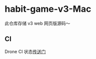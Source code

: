 # habit-game-v3-Mac

此仓库存储 v3 web 网页版源码～

## CI
Drone CI 状态[传送门](https://ci.coden.hk/habit-game/habit-game-v3-f2e-mac/)
